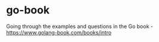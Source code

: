 # go-book

Going through the examples and questions in the Go book - https://www.golang-book.com/books/intro
